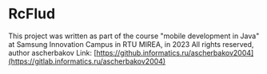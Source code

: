 # RcFlud
This project was written as part of the course "mobile development in Java" at Samsung Innovation Campus in RTU MIREA, in 2023
All rights reserved, author ascherbakov
Link: [https://github.informatics.ru/ascherbakov2004](https://gitlab.informatics.ru/ascherbakov2004)
